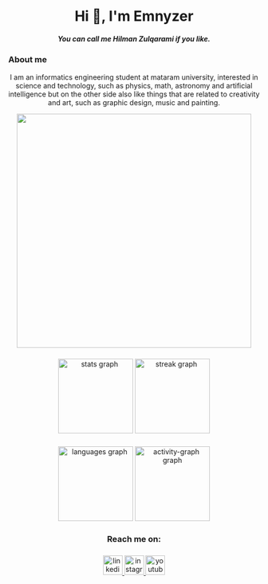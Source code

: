 <h1 align="center">Hi 👋, I'm Emnyzer</h1>
<h5 align="center">You can call me Hilman Zulqarami if you like.</h5>

<h3>About me</h3>

<div align="center">
  <p>I am an informatics engineering student at mataram university, interested in science and technology, such as physics, math, astronomy and artificial intelligence but on the other side also like things that are related to creativity and art, such as graphic design, music and painting.</p>
  <img height="470" src="https://i.pinimg.com/originals/06/e2/0f/06e20fac9ae6bd96981f8da9ee81d48f.gif"  />
</div>

###

<div align="center">
  <img src="https://github-readme-stats.vercel.app/api?username=EMNYZER&hide_title=false&hide_rank=false&show_icons=true&include_all_commits=true&count_private=true&disable_animations=false&theme=gotham&locale=en&hide_border=false&order=1" height="150" alt="stats graph"  />
  <img src="https://streak-stats.demolab.com?user=EMNYZER&locale=en&mode=weekly&theme=gotham&hide_border=false&border_radius=5&date_format=j%20M%5B%20Y%5D&order=3" height="150" alt="streak graph"  />
</div>

###

<div align="center">
  <img src="https://github-readme-stats.vercel.app/api/top-langs?username=EMNYZER&locale=en&hide_title=false&layout=compact&card_width=320&langs_count=5&theme=gotham&hide_border=false&order=2" height="150" alt="languages graph"  />
  <img src="https://github-readme-activity-graph.vercel.app/graph?username=EMNYZER&radius=16&theme=gotham&area=true&order=5&hide_border=false&hide_title=false&custom_title=Constribution%20graph" height="150" alt="activity-graph graph"  />
</div>

###

<h3 align="center">Reach me on:</h3>

###

<div align="center">
  <a href="https://www.linkedin.com/in/hilman-zulqarami-20192b188/" target="_blank">
    <img src="https://img.shields.io/static/v1?message=LinkedIn&logo=linkedin&label=&color=00241b&logoColor=white&labelColor=&style=flat" height="39" alt="linkedin logo"  />
  </a>
  <a href="https://www.instagram.com/emnyzer/?next=%2F" target="_blank">
    <img src="https://img.shields.io/static/v1?message=Instagram&logo=instagram&label=&color=00241b&logoColor=white&labelColor=&style=flat" height="39" alt="instagram logo"  />
  </a>
  <a href="https://www.youtube.com/channel/UCO44I2vXGJy4en48X6xGmjg" target="_blank">
    <img src="https://img.shields.io/static/v1?message=Youtube&logo=youtube&label=&color=00241b&logoColor=white&labelColor=&style=flat" height="39" alt="youtube logo"  />
  </a>
</div>

###

